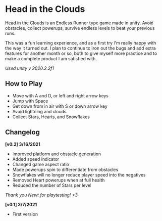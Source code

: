 # Head in the Clouds

Head in the Clouds is an Endless Runner type game made in unity. Avoid obstacles, collect powerups, survive endless levels to beat your previous runs. 

This was a fun learning experience, and as a first try I'm really happy with the way it turned out. I plan to continue to iron out the bugs and add extra features for another month or so, both to give myself more practice and to make a complete product I am satisfied with.

*Used unity v 2020.2.2f1*

## How to Play

- Move with A and D, or left and right arrow keys
- Jump with Space
- Get down from in air with S or down arrow key
- Avoid lightning and clouds
- Collect Stars, Hearts, and Snowflakes

## Changelog

**[v0.2] 3/16/2021**

- Improved platform and obstacle generation
- Added speed indicator
- Changed game aspect ratio
- Made powerups spin to differentiate from obstacles
- Snowflakes will no longer reduce player speed into the negatives
- Removed Heart powerups when at full health
- Reduced the number of Stars per level

*Thank you Newt for playtesting! <3*

**[v0.1] 3/7/2021**

- First version